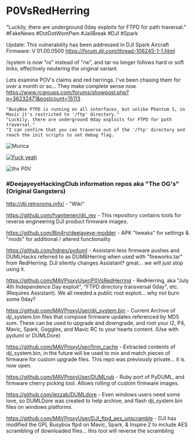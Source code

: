 # P0VsRedHerring
"Luckily, there are underground 0day exploits for FTPD for path traversal." #FakeNews #DotDotWontPwn #JailBreak #DJI #Spark

Update: This vulnerability has been addressed in DJI Spark Aircraft Firmware: V 01.00.0500 
https://forum.dji.com/thread-106245-1-1.html

/system is now "ro" instead of "rw", and tar no longer follows hard or soft links, effectively neutering the original variant.

Lets examine POV's claims and red herrings. I've been chasing them for over a month or so... They make complete sense now. 
https://www.rcgroups.com/forums/showpost.php?p=36232471&postcount=15113
```
"BusyBox FTPD is running on all interfaces, but unlike Phantom 3, in Mavic it's restricted to '/ftp' directory." 
"Luckily, there are underground 0day exploits for FTPD for path traversal." 
"I can confirm that you can traverse out of the '/ftp' directory and reach the init scripts to set debug flag.  
```

![Murica](http://weknowmemes.com/wp-content/uploads/2014/07/4th-of-july-memes.jpg)

[![Fuck yeah](https://github.com/MAVProxyUser/P0VsRedHerring/raw/master/Still.jpeg)](https://www.youtube.com/watch?v=BTQ_CTih1HM)

![thx P0V](https://github.com/MAVProxyUser/P0VsRedHerring/raw/master/BigUps.jpg)

### #DeejayeyeHackingClub information repos aka "The OG's" (Original Gangsters)

http://dji.retroroms.info/ - "Wiki"

https://github.com/fvantienen/dji_rev - This repository contains tools for reverse engineering DJI product firmware images.

https://github.com/Bin4ry/deejayeye-modder - APK "tweaks" for settings & "mods" for additional / altered functionality

https://github.com/hdnes/pyduml - Assistant-less firmware pushes and DUMLHacks referred to as DUMBHerring when used with "fireworks.tar" from RedHerring. DJI silently changes Assistant? great... we will just stop using it.

https://github.com/MAVProxyUser/P0VsRedHerring - RedHerring, aka "July 4th Independence Day exploit", "FTPD directory transversal 0day", etc. (Requires Assistant). We all needed a public root exploit... why not burn some 0day?

https://github.com/MAVProxyUser/dji_system.bin - Current Archive of dji_system.bin files that compose firmware updates referenced by MD5 sum. These can be used to upgrade and downgrade, and root your I2, P4, Mavic, Spark, Goggles, and Mavic RC to your hearts content. (Use with pyduml or DUMLDore)

https://github.com/MAVProxyUser/firm_cache - Extracted contents of dji_system.bin, in the future will be used to mix and match pieces of firmware for custom upgrade files. This repo was previously private... it is now open.

https://github.com/MAVProxyUser/DUMLrub - Ruby port of PyDUML, and firmware cherry picking tool. Allows rolling of custom firmware images.

https://github.com/jezzab/DUMLdore - Even windows users need some love, so DUMLDore was created to help archive, and flash dji_system.bin files on windows platforms.

https://github.com/MAVProxyUser/DJI_ftpd_aes_unscramble - DJI has modified the GPL Busybox ftpd on Mavic, Spark, & Inspire 2 to include AES scrambling of downloaded files... this tool will reverse the scrambling

